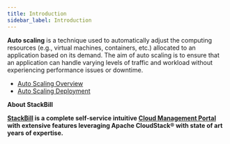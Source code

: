 ```yaml
---
title: Introduction
sidebar_label: Introduction
---
```


**Auto scaling** is a technique used to automatically adjust the computing resources (e.g., virtual machines, containers, etc.) allocated to an application based on its demand. The aim of auto scaling is to ensure that an application can handle varying levels of traffic and workload without experiencing performance issues or downtime.

- [Auto Scaling Overview](./autoscaling-overview#overview-of-autoscaling-feature-in-stackbill-cloud-management-portal)
- [Auto Scaling Deployment](./autoscaling-deployment#add-autoscaling-feature-to-the-instance-in-stackbill-cmp)

**About StackBill**

**[StackBill](https://www.youtube.com/watch?v=nyV8oE3dfXs) is a complete self-service intuitive [Cloud Management Portal](https://www.stackbill.com/) with extensive features leveraging Apache CloudStack® with state of art years of expertise.**

